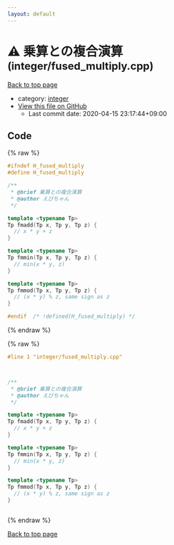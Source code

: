 ```yaml
---
layout: default
---
```


<!-- mathjax config similar to math.stackexchange -->
<script type="text/javascript" async
  src="https://cdnjs.cloudflare.com/ajax/libs/mathjax/2.7.5/MathJax.js?config=TeX-MML-AM_CHTML">
</script>
<script type="text/x-mathjax-config">
  MathJax.Hub.Config({
    TeX: { equationNumbers: { autoNumber: "AMS" }},
    tex2jax: {
      inlineMath: [ ['$','$'] ],
      processEscapes: true
    },
    "HTML-CSS": { matchFontHeight: false },
    displayAlign: "left",
    displayIndent: "2em"
  });
</script>

<script type="text/javascript" src="https://cdnjs.cloudflare.com/ajax/libs/jquery/3.4.1/jquery.min.js"></script>
<script src="https://cdn.jsdelivr.net/npm/jquery-balloon-js@1.1.2/jquery.balloon.min.js" integrity="sha256-ZEYs9VrgAeNuPvs15E39OsyOJaIkXEEt10fzxJ20+2I=" crossorigin="anonymous"></script>
<script type="text/javascript" src="../../assets/js/copy-button.js"></script>
<link rel="stylesheet" href="../../assets/css/copy-button.css" />


# :warning: 乗算との複合演算 <small>(integer/fused_multiply.cpp)</small>

<a href="../../index.html">Back to top page</a>

* category: <a href="../../index.html#157db7df530023575515d366c9b672e8">integer</a>
* <a href="{{ site.github.repository_url }}/blob/master/integer/fused_multiply.cpp">View this file on GitHub</a>
    - Last commit date: 2020-04-15 23:17:44+09:00




## Code

<a id="unbundled"></a>
{% raw %}
```cpp
#ifndef H_fused_multiply
#define H_fused_multiply

/**
 * @brief 乗算との複合演算
 * @author えびちゃん
 */

template <typename Tp>
Tp fmadd(Tp x, Tp y, Tp z) {
  // x * y + z
}

template <typename Tp>
Tp fmmin(Tp x, Tp y, Tp z) {
  // min(x * y, z)
}

template <typename Tp>
Tp fmmod(Tp x, Tp y, Tp z) {
  // (x * y) % z, same sign as z
}

#endif  /* !defined(H_fused_multiply) */

```
{% endraw %}

<a id="bundled"></a>
{% raw %}
```cpp
#line 1 "integer/fused_multiply.cpp"



/**
 * @brief 乗算との複合演算
 * @author えびちゃん
 */

template <typename Tp>
Tp fmadd(Tp x, Tp y, Tp z) {
  // x * y + z
}

template <typename Tp>
Tp fmmin(Tp x, Tp y, Tp z) {
  // min(x * y, z)
}

template <typename Tp>
Tp fmmod(Tp x, Tp y, Tp z) {
  // (x * y) % z, same sign as z
}



```
{% endraw %}

<a href="../../index.html">Back to top page</a>

